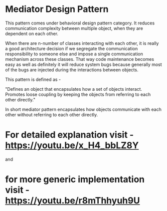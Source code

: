 # Mediator Design Pattern

This pattern comes under behavioral design pattern category.
It reduces communication complexity between multiple object, when they are dependent on each other. 

When there are n-number of classes interacting with each other, it is really a good architecture decision if we segregate the communication responsibility to someone else and impose a single communication mechanism across these classes. That way code maintenance becomes easy as well as definitely it will reduce system bugs because generally most of the bugs are injected during the interactions between objects.

This pattern is defined as - 

"Defines an object that encapsulates how a set of objects interact. Promotes loose coupling by keeping the objects from referring to each other directly."

In short mediator pattern encapsulates how objects communicate with each other without referring to each other directly.

# For detailed explanation visit - https://youtu.be/x_H4_bbLZ8Y

and 

# for more generic implementation visit - https://youtu.be/r8mThhyuh9U
